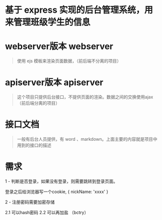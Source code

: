 # 基于 express 实现的后台管理系统，用来管理班级学生的信息

# webserver版本 webserver 

> 使用 ejs 模板来渲染页面数据，（前后端不分离的项目）

# apiserver版本 apiserver

> 这个项目只提供后台接口，不提供页面的渲染。数据之间的交换使用ajax（前后端分离的项目）

# 接口文档

> 一般有后台人员提供，有 word 、markdown。上面主要的内容就是项目中用到的接口的描述

# 需求

1 - 判断是否登录，如果没有登录，则需要跳转到登录页面。

  登录之后给浏览器写一个cookie, { nickName: 'xxxx' }

2 - 注册密码需要加密存储

  2.1 可以hash密码
  2.2 可以再加盐 （bctry）
  